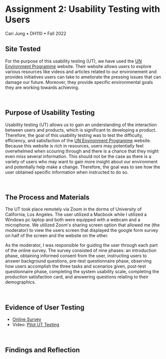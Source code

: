 # Assignment 2: Usability Testing with Users
Cari Jung • DH110 • Fall 2022

## Site Tested
For the purpose of this usability testing (UT), we have used the [UN Environment Programme](https://www.unep.org/) website. Their website allows users to explore various resources like videos and articles related to our environement and provides initiatives users can take to ameliorate the pressing issues that can damage our future. Moreover, they provide specific environmental goals they are working towards achieving.

<p>&nbsp;</p>

## Purpose of Usability Testing
Usability testing (UT) allows us to gain an understanding of the interaction between users and products, which is significant to developing a product. Therefore, the goal of this usability testing was to test the difficulty, efficiency, and satisfaction of the [UN Environment Programme](https://www.unep.org/) website. Because this website is rich in resources, users may potentially feel overwhelmed when scouring through and there is a chance that they might even miss several information. This should not be the case as there is a variety of users who may want to gain more insight about our environment and potentially help make a change. Therefore, the goal was to see how the user obtained specific information when instructed to do so. 

<p>&nbsp;</p>

## The Process and Materials 
The UT took place remotely via Zoom in the dorms of University of California, Los Angeles. The user utilized a Macbook while I utilized a Windows pc laptop and both were equipped with a webcam and a microphone. We utilized Zoom's sharing screen option that allowed me (the moderator) to view the users screen that displayed the google form survey on half of the screen and the website on the other.  

As the moderator, I was responsible for guiding the user through each part of the online survey. The survey consisted of nine phases: an introduction phase, obtaining informed consent from the user, instructing users to answer background questions, pre-test questionnaire phase, observing how users accomplish the three tasks and scenarios given, post-test questionnaire phase, completing the system usability scale, completing the production satisfaction card, and answering questions relating to their demographics. 

<p>&nbsp;</p>

## Evidence of User Testing
* [Online Survey](https://forms.gle/dSq8jw6apCyYaz3a8)
* Video: [Pilot UT Testing](https://youtu.be/GhKBMk16IDE)

<p>&nbsp;</p>

## Findings and Reflection
